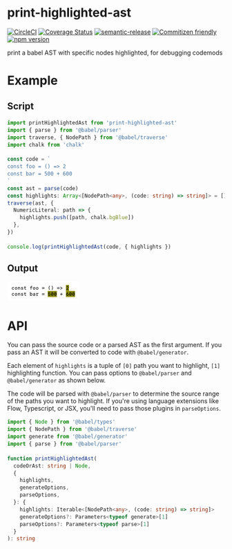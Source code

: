 # print-highlighted-ast

[![CircleCI](https://circleci.com/gh/codemodsquad/print-highlighted-ast.svg?style=svg)](https://circleci.com/gh/codemodsquad/print-highlighted-ast)
[![Coverage Status](https://codecov.io/gh/codemodsquad/print-highlighted-ast/branch/master/graph/badge.svg)](https://codecov.io/gh/codemodsquad/print-highlighted-ast)
[![semantic-release](https://img.shields.io/badge/%20%20%F0%9F%93%A6%F0%9F%9A%80-semantic--release-e10079.svg)](https://github.com/semantic-release/semantic-release)
[![Commitizen friendly](https://img.shields.io/badge/commitizen-friendly-brightgreen.svg)](http://commitizen.github.io/cz-cli/)
[![npm version](https://badge.fury.io/js/print-highlighted-ast.svg)](https://badge.fury.io/js/print-highlighted-ast)

print a babel AST with specific nodes highlighted, for debugging codemods

# Example

## Script

```ts
import printHighlightedAst from 'print-highlighted-ast'
import { parse } from '@babel/parser'
import traverse, { NodePath } from '@babel/traverse'
import chalk from 'chalk'

const code = `
const foo = () => 2
const bar = 500 + 600
`
const ast = parse(code)
const highlights: Array<[NodePath<any>, (code: string) => string]> = []
traverse(ast, {
  NumericLiteral: path => {
    highlights.push([path, chalk.bgBlue])
  },
})

console.log(printHighlightedAst(code, { highlights })
```

## Output

![Example output](/img/example.png)

# API

You can pass the source code or a parsed AST as the first argument. If you pass an AST it will be
converted to code with `@babel/generator`.

Each element of `highlights` is a tuple of `[0]` path you want to highlight, `[1]` highlighting function.
You can pass options to `@babel/parser` and `@babel/generator` as shown below.

The code will be parsed with `@babel/parser` to determine the source range of the paths you want to
highlight. If you're using language extensions like Flow, Typescript, or JSX, you'll need to pass
those plugins in `parseOptions`.

```ts
import { Node } from '@babel/types'
import { NodePath } from '@babel/traverse'
import generate from '@babel/generator'
import { parse } from '@babel/parser'

function printHighlightedAst(
  codeOrAst: string | Node,
  {
    highlights,
    generateOptions,
    parseOptions,
  }: {
    highlights: Iterable<[NodePath<any>, (code: string) => string]>
    generateOptions?: Parameters<typeof generate>[1]
    parseOptions?: Parameters<typeof parse>[1]
  }
): string
```
